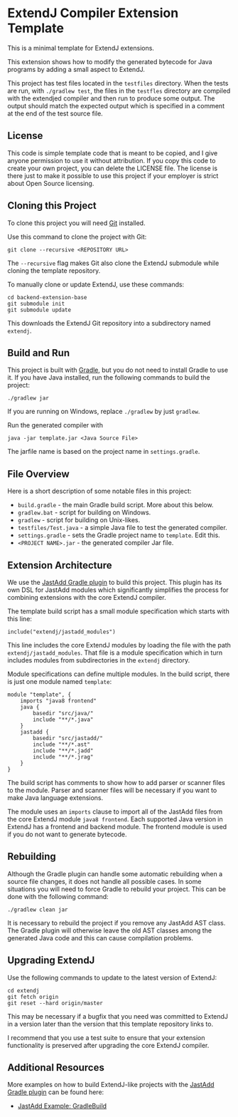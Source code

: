 # ExtendJ Compiler Extension Template

This is a minimal template for ExtendJ extensions.

This extension shows how to modify the generated bytecode for Java programs by adding
a small aspect to ExtendJ.

This project has test files located in the `testfiles` directory. When the
tests are run, with `./gradlew test`, the files in the `testfles` directory are
compiled with the extendjed compiler and then run to produce some output. The
output should match the expected output which is specified in a comment at the
end of the test source file.


## License

This code is simple template code that is meant to be copied,
and I give anyone permission to use it without attribution.  If you copy this
code to create your own project, you can delete the LICENSE file.  The license
is there just to make it possible to use this project if your employer is
strict about Open Source licensing.


## Cloning this Project

To clone this project you will need [Git][3] installed.

Use this command to clone the project with Git:

    git clone --recursive <REPOSITORY URL>

The `--recursive` flag makes Git also clone the ExtendJ submodule while cloning
the template repository.

To manually clone or update ExtendJ, use these commands:

    cd backend-extension-base
    git submodule init
    git submodule update

This downloads the ExtendJ Git repository into a subdirectory named `extendj`.


## Build and Run

This project is built with [Gradle][1], but you do not need to install Gradle to use it.
If you have Java installed, run the following commands to build the project:

    ./gradlew jar


If you are running on Windows, replace `./gradlew` by just `gradlew`.

Run the generated compiler with

    java -jar template.jar <Java Source File>


The jarfile name is based on the project name in `settings.gradle`.


## File Overview

Here is a short description of some notable files in this project:

* `build.gradle` - the main Gradle build script. More about this below.
* `gradlew.bat` - script for building on Windows.
* `gradlew` - script for building on Unix-likes.
* `testfiles/Test.java` - a simple Java file to test the generated compiler.
* `settings.gradle` - sets the Gradle project name to `template`. Edit this.
* `<PROJECT NAME>.jar` - the generated compiler Jar file.


## Extension Architecture

We use the [JastAdd Gradle plugin][2] to build this project. This plugin has its own
DSL for JastAdd modules which significantly simplifies the process for
combining extensions with the core ExtendJ compiler.

The template build script has a small module specification which starts with this line:

    include("extendj/jastadd_modules")


This line includes the core ExtendJ modules by loading the file with the path
`extendj/jastadd_modules`. That file is a module specification which in turn
includes modules from subdirectories in the `extendj` directory.

Module specifications can define multiple modules. In the build script,
there is just one module named `template`:

    module "template", {
        imports "java8 frontend"
        java {
            basedir "src/java/"
            include "**/*.java"
        }
        jastadd {
            basedir "src/jastadd/"
            include "**/*.ast"
            include "**/*.jadd"
            include "**/*.jrag"
        }
    }


The build script has comments to show how to add parser or scanner files to the module.
Parser and scanner files will be necessary if you want to make Java language extensions.

The module uses an `imports` clause to import all of the JastAdd files from
the core ExtendJ module `java8 frontend`. Each supported Java version in
ExtendJ has a frontend and backend module. The frontend module is used if you do not
want to generate bytecode.


## Rebuilding

Although the Gradle plugin can handle some automatic rebuilding when a source
file changes, it does not handle all possible cases. In some situations you
will need to force Gradle to rebuild your project. This can be done with the following command:

    ./gradlew clean jar


It is necessary to rebuild the project if you remove any JastAdd AST class.
The Gradle plugin will otherwise leave the old AST classes among the
generated Java code and this can cause compilation problems.


## Upgrading ExtendJ

Use the following commands to update to the latest version of ExtendJ:

    cd extendj
    git fetch origin
    git reset --hard origin/master


This may be necessary if a bugfix that you need was committed to ExtendJ in a version
later than the version that this template repository links to.

I recommend that you use a test suite to ensure that your extension
functionality is preserved after upgrading the core ExtendJ compiler.


## Additional Resources

More examples on how to build ExtendJ-like projects with the [JastAdd Gradle
plugin][2] can be found here:

* [JastAdd Example: GradleBuild](http://jastadd.org/web/examples.php?example=GradleBuild)

[1]:https://gradle.org/
[2]:https://github.com/jastadd/jastaddgradle
[3]:https://git-scm.com/

